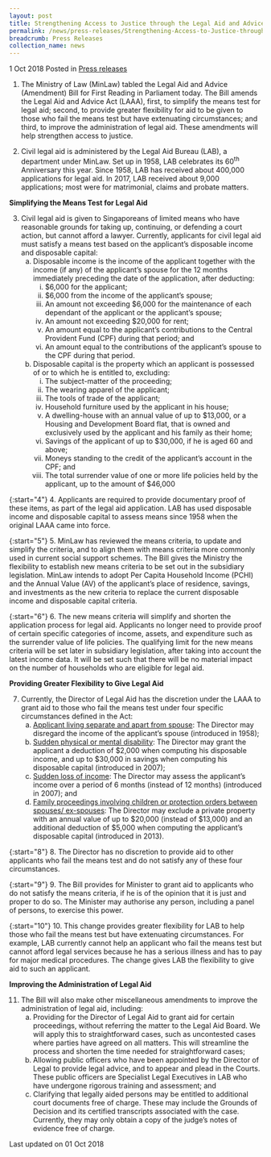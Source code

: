```yaml
---
layout: post
title: Strengthening Access to Justice through the Legal Aid and Advice (Amendment) Bill
permalink: /news/press-releases/Strengthening-Access-to-Justice-through-the-Legal-Aid-and-Advice-Amendment-Bill
breadcrumb: Press Releases
collection_name: news
---
```


1 Oct 2018 Posted in [Press releases](/news/press-releases)

1. The Ministry of Law (MinLaw) tabled the Legal Aid and Advice (Amendment) Bill for First Reading in Parliament today. The Bill amends the Legal Aid and Advice Act (LAAA), first, to simplify the means test for legal aid; second, to provide greater flexibility for aid to be given to those who fail the means test but have extenuating circumstances; and third, to improve the administration of legal aid. These amendments will help strengthen access to justice.

2. Civil legal aid is administered by the Legal Aid Bureau (LAB), a department under MinLaw. Set up in 1958, LAB celebrates its 60<sup>th</sup> Anniversary this year. Since 1958, LAB has received about 400,000 applications for legal aid. In 2017, LAB received about 9,000 applications; most were for matrimonial, claims and probate matters.

**Simplifying the Means Test for Legal Aid**



<ol start="3">
<li> Civil legal aid is given to Singaporeans of limited means who have reasonable grounds for taking up, continuing, or defending a court action, but cannot afford a lawyer. Currently, applicants for civil legal aid must satisfy a means test based on the applicant’s disposable income and disposable capital:

<ol style="list-style-type: lower-alpha;">
<li>Disposable income is the income of the applicant together with the income (if any) of the applicant’s spouse for the 12 months immediately preceding the date of the application, after deducting:

<ol style="list-style-type: lower-roman;">
<li>$6,000 for the applicant;</li>
<li> $6,000 from the income of the applicant’s spouse;</li>
<li>An amount not exceeding $6,000 for the maintenance of each dependant of the applicant or the applicant’s spouse;  </li>
<li> An amount not exceeding $20,000 for rent;</li>
<li>An amount equal to the applicant’s contributions to the Central Provident Fund (CPF) during that period; and</li>
<li>An amount equal to the contributions of the applicant’s spouse to the CPF during that period.</li>
</ol>

</li>
<li>Disposable capital is the property which an applicant is possessed of or to which he is entitled to, excluding:

<ol style="list-style-type: lower-roman;">
<li>The subject-matter of the proceeding;</li>
<li>The wearing apparel of the applicant;</li>
<li>The tools of trade of the applicant;</li>
<li>Household furniture used by the applicant in his house;</li>
<li>A dwelling-house with an annual value of up to $13,000, or a Housing and Development Board flat, that is owned and exclusively used by the applicant and his family as their home;</li>
<li>Savings of the applicant of up to $30,000, if he is aged 60 and above;</li>
<li> Moneys standing to the credit of the applicant’s account in the CPF; and</li>
<li>The total surrender value of one or more life policies held by the applicant, up to the amount of $46,000</li>
</ol>
</li>
</ol>

</li>
</ol>

 
{:start="4"}
4. Applicants are required to provide documentary proof of these items, as part of the legal aid application. LAB has used disposable income and disposable capital to assess means since 1958 when the original LAAA came into force.

 
{:start="5"}
5. MinLaw has reviewed the means criteria, to update and simplify the criteria, and to align them with means criteria more commonly used in current social support schemes. The Bill gives the Ministry the flexibility to establish new means criteria to be set out in the subsidiary legislation. MinLaw intends to adopt Per Capita Household Income (PCHI) and the Annual Value (AV) of the applicant’s place of residence, savings, and investments as the new criteria to replace the current disposable income and disposable capital criteria.

 
{:start="6"}
6. The new means criteria will simplify and shorten the application process for legal aid. Applicants no longer need to provide proof of certain specific categories of income, assets, and expenditure such as the surrender value of life policies. The qualifying limit for the new means criteria will be set later in subsidiary legislation, after taking into account the latest income data. It will be set such that there will be no material impact on the number of households who are eligible for legal aid.

 
**Providing Greater Flexibility to Give Legal Aid**

 
<ol start="7">
<li>  Currently, the Director of Legal Aid has the discretion under the LAAA to grant aid to those who fail the means test under four specific circumstances defined in the Act:

<ol style="list-style-type: lower-alpha;">
<li><u>Applicant living separate and apart from spouse</u>: The Director may disregard the income of the applicant’s spouse (introduced in 1958);</li>
<li><u> Sudden physical or mental disability</u>: The Director may grant the applicant a deduction of $2,000 when computing his disposable income, and up to $30,000 in savings when computing his disposable capital (introduced in 2007);</li>
<li><u>Sudden loss of income</u>: The Director may assess the applicant’s income over a period of 6 months (instead of 12 months) (introduced in 2007); and</li>
<li><u>Family proceedings involving children or protection orders between spouses/ ex-spouses</u>: The Director may exclude a private property with an annual value of up to $20,000 (instead of $13,000) and an additional deduction of $5,000 when computing the applicant’s disposable capital (introduced in 2013).</li>
</ol>
</li>
</ol>

{:start="8"}
8. The Director has no discretion to provide aid to other applicants who fail the means test and do not satisfy any of these four circumstances.

 
{:start="9"}
9. The Bill provides for Minister to grant aid to applicants who do not satisfy the means criteria, if he is of the opinion that it is just and proper to do so. The Minister may authorise any person, including a panel of persons, to exercise this power.

 
{:start="10"}
10. This change provides greater flexibility for LAB to help those who fail the means test but have extenuating circumstances. For example, LAB currently cannot help an applicant who fail the means test but cannot afford legal services because he has a serious illness and has to pay for major medical procedures. The change gives LAB the flexibility to give aid to such an applicant. 

 

**Improving the Administration of Legal Aid**
 
<ol start="11">
<li>The Bill will also make other miscellaneous amendments to improve the administration of legal aid, including:

<ol style="list-style-type: lower-alpha;">
<li>Providing for the Director of Legal Aid to grant aid for certain proceedings, without referring the matter to the Legal Aid Board. We will apply this to straightforward cases, such as uncontested cases where parties have agreed on all matters. This will streamline the process and shorten the time needed for straightforward cases;</li>
<li> Allowing public officers who have been appointed by the Director of Legal to provide legal advice, and to appear and plead in the Courts. These public officers are Specialist Legal Executives in LAB who have undergone rigorous training and assessment; and</li>
<li>Clarifying that legally aided persons may be entitled to additional court documents free of charge. These may include the Grounds of Decision and its certified transcripts associated with the case. Currently, they may only obtain a copy of the judge’s notes of evidence free of charge.</li>
</ol>

</li>
</ol>

<p class="right-side-updated">Last updated on 01 Oct 2018</p>


